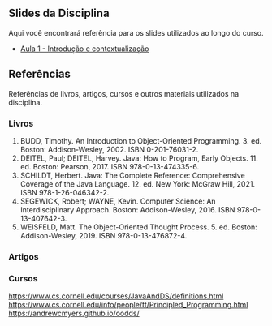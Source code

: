 ## Slides da Disciplina

Aqui você encontrará referência para os slides utilizados ao longo do curso.

- [Aula 1 - Introdução e contextualização](https://1drv.ms/p/s!Avnn2LcOmn0Y3ltEAM4VkDlZVnQZ?e=a8rE6j)

## Referências

Referências de livros, artigos, cursos e outros materiais utilizados na disciplina.

### Livros

1. BUDD, Timothy. An Introduction to Object-Oriented Programming. 3. ed. Boston: Addison-Wesley, 2002. ISBN 0-201-76031-2.
2. DEITEL, Paul; DEITEL, Harvey. Java: How to Program, Early Objects. 11. ed. Boston: Pearson, 2017. ISBN 978-0-13-474335-6.
3. SCHILDT, Herbert. Java: The Complete Reference: Comprehensive Coverage of the Java Language. 12. ed. New York: McGraw Hill, 2021. ISBN 978-1-26-046342-2.
4. SEGEWICK, Robert; WAYNE, Kevin. Computer Science: An Interdisciplinary Approach. Boston: Addison-Wesley, 2016. ISBN 978-0-13-407642-3.
5. WEISFELD, Matt. The Object-Oriented Thought Process. 5. ed. Boston: Addison-Wesley, 2019. ISBN 978-0-13-476872-4.

### Artigos

### Cursos

https://www.cs.cornell.edu/courses/JavaAndDS/definitions.html
https://www.cs.cornell.edu/info/people/tt/Principled_Programming.html
https://andrewcmyers.github.io/oodds/



